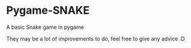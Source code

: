 # Pygame-SNAKE
A basic Snake game in pygame

They may be a lot of improvements to do, feel free to give any advice :D

